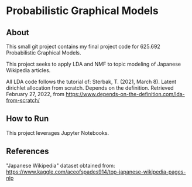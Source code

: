 # Probabilistic Graphical Models

## About
This small git project contains my final project code for 625.692 Probabilistic Graphical Models.

This project seeks to apply LDA and NMF to topic modeling of Japanese Wikipedia articles.

All LDA code follows the tutorial of: 
  Sterbak, T. (2021, March 8). Latent dirichlet allocation from scratch. Depends on the definition. Retrieved February 27, 2022, from https://www.depends-on-the-definition.com/lda-from-scratch/

## How to Run
This project leverages Jupyter Notebooks.

## References
"Japanese Wikipedia" dataset obtained from: https://www.kaggle.com/aceofspades914/top-japanese-wikipedia-pages-nlp
